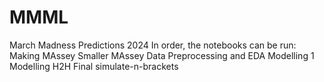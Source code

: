 # MMML
March Madness Predictions 2024
 In order, the notebooks can be run:
 Making MAssey Smaller
 MAssey
 Data Preprocessing and EDA
 Modelling 1
 Modelling H2H
 Final
 simulate-n-brackets
 
